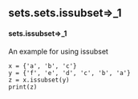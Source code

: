 ## sets.sets.issubset=>_1
#### sets.issubset=>_1
An example for using issubset
```
x = {'a', 'b', 'c'}
y = {'f', 'e', 'd', 'c', 'b', 'a'}
z = x.issubset(y) 
print(z)
```